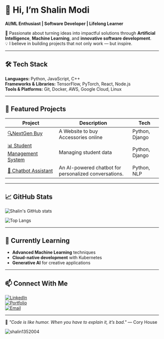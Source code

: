 # 🌟 Hi, I’m Shalin Modi  
**AI/ML Enthusiast | Software Developer | Lifelong Learner**  

🚀 Passionate about turning ideas into impactful solutions through **Artificial Intelligence**, **Machine Learning**, and **innovative software development**.  
💡 I believe in building projects that not only work — but inspire.  

---

## 🛠 Tech Stack  
**Languages:** Python, JavaScript, C++  
**Frameworks & Libraries:** TensorFlow, PyTorch, React, Node.js  
**Tools & Platforms:** Git, Docker, AWS, Google Cloud, Linux  

---

## 📌 Featured Projects  
| Project | Description | Tech |
|---------|-------------|------|
| [🔍NextGen Buy ](#)| A Website to buy Accessories online | Python, Django|
| [📊 Student Management System](#) | Managing student data| Python, Django|
| [💬 Chatbot Assistant](#) | An AI-powered chatbot for personalized conversations. | Python, NLP |

---

## 📈 GitHub Stats  
![Shalin's GitHub stats](https://github-readme-stats.vercel.app/api?username=YOUR_GITHUB_USERNAME&show_icons=true&theme=tokyonight)  

![Top Langs](https://github-readme-stats.vercel.app/api/top-langs/?username=YOUR_GITHUB_USERNAME&layout=compact&theme=tokyonight)  

---

## 🌱 Currently Learning  
- **Advanced Machine Learning** techniques  
- **Cloud-native development** with Kubernetes  
- **Generative AI** for creative applications  

---

## 📫 Connect With Me  
[![LinkedIn](https://img.shields.io/badge/LinkedIn-0077B5?style=flat&logo=linkedin&logoColor=white)](https://linkedin.com/in/shalinmodi60)  
[![Portfolio](https://img.shields.io/badge/Portfolio-000?style=flat&logo=github&logoColor=white)](https://YOUR_PORTFOLIO_URL)  
[![Email](https://img.shields.io/badge/Email-D14836?style=flat&logo=gmail&logoColor=white)](mailto:shalinmodi60@gmail.com)  

---

💬 *"Code is like humor. When you have to explain it, it’s bad."* — Cory House
<p><img align="center" src="https://github-readme-stats.vercel.app/api/top-langs?username=shalin1352004&show_icons=true&locale=en&layout=compact" alt="shalin1352004" /></p>
